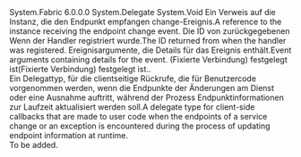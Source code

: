 <Type Name="ServicePartitionResolutionChangeHandler" FullName="System.Fabric.ServicePartitionResolutionChangeHandler">
  <TypeSignature Language="C#" Value="public delegate void ServicePartitionResolutionChangeHandler(FabricClient source, long handlerId, ServicePartitionResolutionChange args);" />
  <TypeSignature Language="ILAsm" Value=".class public auto ansi sealed ServicePartitionResolutionChangeHandler extends System.MulticastDelegate" />
  <TypeSignature Language="DocId" Value="T:System.Fabric.ServicePartitionResolutionChangeHandler" />
  <TypeSignature Language="VB.NET" Value="Public Delegate Sub ServicePartitionResolutionChangeHandler(source As FabricClient, handlerId As Long, args As ServicePartitionResolutionChange)" />
  <TypeSignature Language="F#" Value="type ServicePartitionResolutionChangeHandler = delegate of FabricClient * int64 * ServicePartitionResolutionChange -&gt; unit" />
  <AssemblyInfo>
    <AssemblyName>System.Fabric</AssemblyName>
    <AssemblyVersion>6.0.0.0</AssemblyVersion>
  </AssemblyInfo>
  <Base>
    <BaseTypeName>System.Delegate</BaseTypeName>
  </Base>
  <Parameters>
    <Parameter Name="source" Type="System.Fabric.FabricClient" />
    <Parameter Name="handlerId" Type="System.Int64" />
    <Parameter Name="args" Type="System.Fabric.ServicePartitionResolutionChange" />
  </Parameters>
  <ReturnValue>
    <ReturnType>System.Void</ReturnType>
  </ReturnValue>
  <Docs>
    <param name="source">
      <para><span data-ttu-id="49db3-101">Ein Verweis auf die <see cref="T:System.Fabric.FabricClient" /> Instanz, die den Endpunkt empfangen change-Ereignis.</span><span class="sxs-lookup"><span data-stu-id="49db3-101">A reference to the <see cref="T:System.Fabric.FabricClient" /> instance receiving the endpoint change event.</span></span></para>
    </param>
    <param name="handlerId">
      <para><span data-ttu-id="49db3-102">Die ID von zurückgegebenen <see cref="M:System.Fabric.FabricClient.ServiceManagementClient.RegisterServicePartitionResolutionChangeHandler(System.Uri,System.Fabric.ServicePartitionResolutionChangeHandler)" /> Wenn der Handler registriert wurde.</span><span class="sxs-lookup"><span data-stu-id="49db3-102">The ID returned from <see cref="M:System.Fabric.FabricClient.ServiceManagementClient.RegisterServicePartitionResolutionChangeHandler(System.Uri,System.Fabric.ServicePartitionResolutionChangeHandler)" /> when the handler was registered.</span></span></para>
    </param>
    <param name="args">
      <para><span data-ttu-id="49db3-103">Ereignisargumente, die Details für das Ereignis enthält.</span><span class="sxs-lookup"><span data-stu-id="49db3-103">Event arguments containing details for the event.</span></span> <span data-ttu-id="49db3-104"><seealso cref="T:System.Fabric.ServicePartitionResolutionChange" />(Fixierte Verbindung) festgelegt ist(Fixierte Verbindung) festgelegt ist.</span><span class="sxs-lookup"><span data-stu-id="49db3-104"><seealso cref="T:System.Fabric.ServicePartitionResolutionChange" />.</span></span></para>
    </param>
    <summary>
      <para><span data-ttu-id="49db3-105">Ein Delegattyp, für die clientseitige Rückrufe, die für Benutzercode vorgenommen werden, wenn die Endpunkte der Änderungen am Dienst oder eine Ausnahme auftritt, während der Prozess Endpunktinformationen zur Laufzeit aktualisiert werden soll.</span><span class="sxs-lookup"><span data-stu-id="49db3-105">A delegate type for client-side callbacks that are made to user code when the endpoints of a service change or an exception is encountered during the process of updating endpoint information at runtime.</span></span></para>
    </summary>
    <remarks>To be added.</remarks>
  </Docs>
</Type>